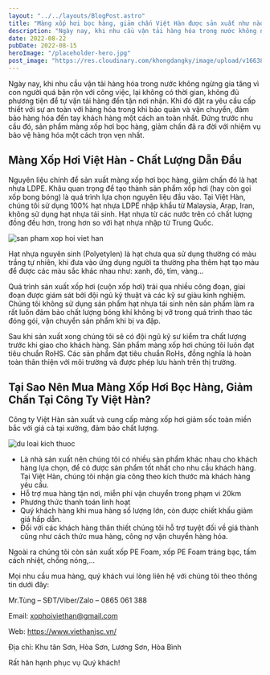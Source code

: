 ```yaml
---
layout: "../../layouts/BlogPost.astro"
title: "Màng xốp hơi bọc hàng, giảm chấn Việt Hàn được sản xuất như nào?"
description: "Ngày nay, khi nhu cầu vận tải hàng hóa trong nước không ngừng gia tăng vì con người quá bận rộn với công việc, lại không có thời gian, không đủ phương tiện để tự vận tải hàng đến tận nơi nhận. Khi đó đặt ra yêu cầu cấp thiết với sự an toàn với hàng hóa trong khi bảo quản và vận chuyển, đảm bảo hàng hóa đến tay khách hàng một cách an toàn nhất. Đứng trước nhu cầu đó, sản phẩm màng xốp hơi bọc hàng, giảm chấn đã ra đời với nhiệm vụ bảo vệ hàng hóa một cách trọn vẹn nhất."
date: 2022-08-22
pubDate: 2022-08-15
heroImage: "/placeholder-hero.jpg"
post_image: "https://res.cloudinary.com/khongdangky/image/upload/v1663817418/viethan/content%20img/0922/mang_xop_hoi_viet_han_duoc_san_xuat_nhu_the_nao_dwqd4p.jpg"
---
```


Ngày nay, khi nhu cầu vận tải hàng hóa trong nước không ngừng gia tăng vì con người quá bận rộn với công việc, lại không có thời gian, không đủ phương tiện để tự vận tải hàng đến tận nơi nhận. Khi đó đặt ra yêu cầu cấp thiết với sự an toàn với hàng hóa trong khi bảo quản và vận chuyển, đảm bảo hàng hóa đến tay khách hàng một cách an toàn nhất. Đứng trước nhu cầu đó, sản phẩm màng xốp hơi bọc hàng, giảm chấn đã ra đời với nhiệm vụ bảo vệ hàng hóa một cách trọn vẹn nhất.

## Màng Xốp Hơi Việt Hàn - Chất Lượng Dẫn Đầu

Nguyên liệu chính để sản xuất màng xốp hơi bọc hàng, giảm chấn đó là hạt nhựa LDPE. Khâu quan trọng để tạo thành sản phẩm xốp hơi (hay còn gọi xốp bong bóng) là quá trình lựa chọn nguyên liệu đầu vào. Tại Việt Hàn, chúng tôi sử dụng 100% hạt nhựa LDPE nhập khẩu từ Malaysia, Arap, Iran, không sử dụng hạt nhựa tái sinh. Hạt nhựa từ các nước trên có chất lượng đồng đều hơn, trong hơn so với hạt nhựa nhập từ Trung Quốc.

![san pham xop hoi viet han](https://res.cloudinary.com/khongdangky/image/upload/v1663817409/viethan/content%20img/0922/xvh09_1_dgkpl5.jpg)

Hạt nhựa nguyên sinh (Polyetylen) là hạt chưa qua sử dụng thường có màu trắng tự nhiên, khi đưa vào ứng dụng người ta thường pha thêm hạt tạo màu để được các màu sắc khác nhau như: xanh, đỏ, tím, vàng…

Quá trình sản xuất xốp hơi (cuộn xốp hơi) trải qua nhiều công đoạn, giai đoạn được giám sát bởi đội ngũ kỹ thuật và các kỹ sư giàu kinh nghiệm. Chúng tôi không sử dụng sản phẩm hạt nhựa tái sinh nên sản phẩm làm ra rất luôn đảm bảo chất lượng bóng khí không bị vỡ trong quá trình thao tác đóng gói, vận chuyển sản phẩm khi bị va đập.

Sau khi sản xuất xong chúng tôi sẽ có đội ngũ kỹ sư kiểm tra chất lượng trước khi giao cho khách hàng. Sản phẩm màng xốp hơi chúng tôi luôn đạt tiêu chuẩn RoHS. Các sản phẩm đạt tiêu chuẩn RoHs, đồng nghĩa là hoàn toàn thân thiện với môi trường và được phép lưu hành trên thị trường.

## Tại Sao Nên Mua Màng Xốp Hơi Bọc Hàng, Giảm Chấn Tại Công Ty Việt Hàn?

Công ty Việt Hàn sản xuất và cung cấp màng xốp hơi giảm sốc toàn miền bắc với giá cả tại xưởng, đảm bảo chất lượng.

![du loai kich thuoc](https://res.cloudinary.com/khongdangky/image/upload/v1663817408/viethan/content%20img/0922/xvh04_1_mdls7z.jpg)

- Là nhà sản xuất nên chúng tôi có nhiều sản phẩm khác nhau cho khách hàng lựa chọn, để có được sản phẩm tốt nhất cho nhu cầu khách hàng. Tại Việt Hàn, chúng tôi nhận gia công theo kích thước mà khách hàng yêu cầu. 
- Hỗ trợ mua hàng tận nơi, miễn phí vận chuyển trong phạm vi 20km
- Phương thức thanh toán linh hoạt
- Quý khách hàng khi mua hàng số lượng lớn, còn được chiết khấu giảm giá hấp dẫn.
- Đối với các khách hàng thân thiết chúng tôi hỗ trợ tuyệt đối về giá thành cũng như cách thức mua hàng, công nợ vận chuyển hàng hóa.

Ngoài ra chúng tôi còn sản xuất xốp PE Foam, xốp PE Foam tráng bạc, tấm cách nhiệt, chống nóng,...

Mọi nhu cầu mua hàng, quý khách vui lòng liên hệ với chúng tôi theo thông tin dưới đây:

Mr.Tùng – SĐT/Viber/Zalo – 0865 061 388

Email: xophoiviethan@gmail.com

Web: https://www.viethanjsc.vn/

Địa chỉ: Khu tân Sơn, Hòa Sơn, Lương Sơn, Hòa Bình

Rất hân hạnh phục vụ Quý khách!
